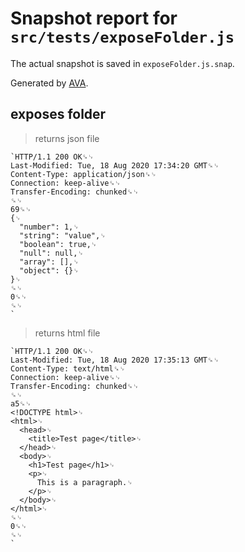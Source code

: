 # Snapshot report for `src/tests/exposeFolder.js`

The actual snapshot is saved in `exposeFolder.js.snap`.

Generated by [AVA](https://avajs.dev).

## exposes folder

> returns json file

    `HTTP/1.1 200 OK␍␊
    Last-Modified: Tue, 18 Aug 2020 17:34:20 GMT␍␊
    Content-Type: application/json␍␊
    Connection: keep-alive␍␊
    Transfer-Encoding: chunked␍␊
    ␍␊
    69␍␊
    {␊
      "number": 1,␊
      "string": "value",␊
      "boolean": true,␊
      "null": null,␊
      "array": [],␊
      "object": {}␊
    }␊
    ␍␊
    0␍␊
    ␍␊
    `

> returns html file

    `HTTP/1.1 200 OK␍␊
    Last-Modified: Tue, 18 Aug 2020 17:35:13 GMT␍␊
    Content-Type: text/html␍␊
    Connection: keep-alive␍␊
    Transfer-Encoding: chunked␍␊
    ␍␊
    a5␍␊
    <!DOCTYPE html>␊
    <html>␊
      <head>␊
        <title>Test page</title>␊
      </head>␊
      <body>␊
        <h1>Test page</h1>␊
        <p>␊
          This is a paragraph.␊
        </p>␊
      </body>␊
    </html>␊
    ␍␊
    0␍␊
    ␍␊
    `
